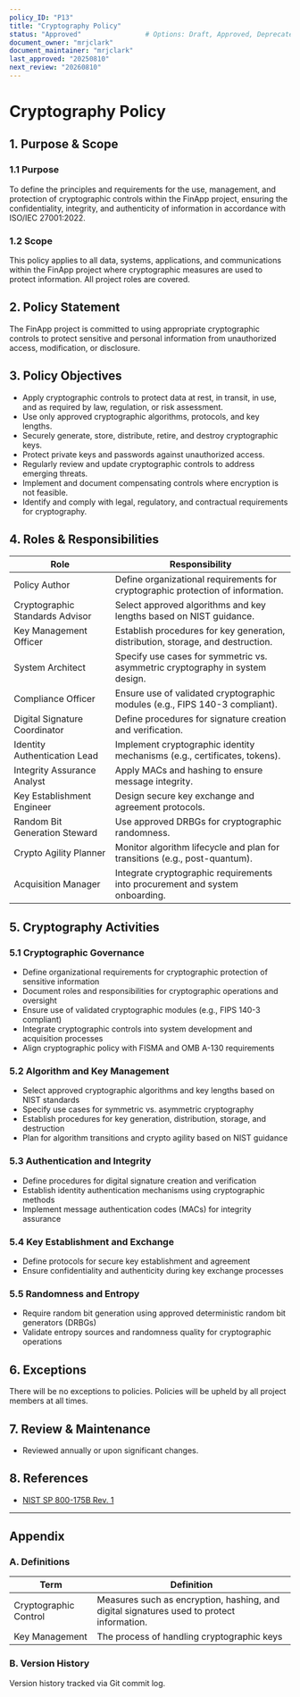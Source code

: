 ```yaml
---
policy_ID: "P13"
title: "Cryptography Policy"
status: "Approved"                # Options: Draft, Approved, Deprecated
document_owner: "mrjclark"
document_maintainer: "mrjclark"
last_approved: "20250810"
next_review: "20260810"
---
```

# Cryptography Policy

## 1. Purpose & Scope

### 1.1 Purpose
To define the principles and requirements for the use, management, and protection of cryptographic controls within the FinApp project, ensuring the confidentiality, integrity, and authenticity of information in accordance with ISO/IEC 27001:2022.

### 1.2 Scope
This policy applies to all data, systems, applications, and communications within the FinApp project where cryptographic measures are used to protect information. All project roles are covered.

## 2. Policy Statement
The FinApp project is committed to using appropriate cryptographic controls to protect sensitive and personal information from unauthorized access, modification, or disclosure.

## 3. Policy Objectives
- Apply cryptographic controls to protect data at rest, in transit, in use, and as required by law, regulation, or risk assessment.
- Use only approved cryptographic algorithms, protocols, and key lengths.
- Securely generate, store, distribute, retire, and destroy cryptographic keys.
- Protect private keys and passwords against unauthorized access.
- Regularly review and update cryptographic controls to address emerging threats.
- Implement and document compensating controls where encryption is not feasible.
- Identify and comply with legal, regulatory, and contractual requirements for cryptography.

## 4. Roles & Responsibilities

| Role                                | Responsibility                                                                 |
|-------------------------------------|---------------------------------------------------------------------------------|
| Policy Author                       | Define organizational requirements for cryptographic protection of information. |
| Cryptographic Standards Advisor     | Select approved algorithms and key lengths based on NIST guidance.              |
| Key Management Officer              | Establish procedures for key generation, distribution, storage, and destruction.|
| System Architect                    | Specify use cases for symmetric vs. asymmetric cryptography in system design.   |
| Compliance Officer                  | Ensure use of validated cryptographic modules (e.g., FIPS 140-3 compliant).     |
| Digital Signature Coordinator       | Define procedures for signature creation and verification.                      |
| Identity Authentication Lead        | Implement cryptographic identity mechanisms (e.g., certificates, tokens).       |
| Integrity Assurance Analyst         | Apply MACs and hashing to ensure message integrity.                             |
| Key Establishment Engineer          | Design secure key exchange and agreement protocols.                             |
| Random Bit Generation Steward       | Use approved DRBGs for cryptographic randomness.                                |
| Crypto Agility Planner              | Monitor algorithm lifecycle and plan for transitions (e.g., post-quantum).      |
| Acquisition Manager                 | Integrate cryptographic requirements into procurement and system onboarding.    |

## 5. Cryptography Activities

### 5.1 Cryptographic Governance
- Define organizational requirements for cryptographic protection of sensitive information
- Document roles and responsibilities for cryptographic operations and oversight
- Ensure use of validated cryptographic modules (e.g., FIPS 140-3 compliant)
- Integrate cryptographic controls into system development and acquisition processes
- Align cryptographic policy with FISMA and OMB A-130 requirements

### 5.2 Algorithm and Key Management
- Select approved cryptographic algorithms and key lengths based on NIST standards
- Specify use cases for symmetric vs. asymmetric cryptography
- Establish procedures for key generation, distribution, storage, and destruction
- Plan for algorithm transitions and crypto agility based on NIST guidance

### 5.3 Authentication and Integrity
- Define procedures for digital signature creation and verification
- Establish identity authentication mechanisms using cryptographic methods
- Implement message authentication codes (MACs) for integrity assurance

### 5.4 Key Establishment and Exchange
- Define protocols for secure key establishment and agreement
- Ensure confidentiality and authenticity during key exchange processes

### 5.5 Randomness and Entropy
- Require random bit generation using approved deterministic random bit generators (DRBGs)
- Validate entropy sources and randomness quality for cryptographic operations

## 6. Exceptions
There will be no exceptions to policies. Policies will be upheld by all project members at all times.

## 7. Review & Maintenance
* Reviewed annually or upon significant changes.

## 8. References
- [NIST SP 800-175B Rev. 1](https://nvlpubs.nist.gov/nistpubs/SpecialPublications/NIST.SP.800-175B.pdf) 

---

## Appendix

### A. Definitions
| Term | Definition |
|------|------------|
| Cryptographic Control | Measures such as encryption, hashing, and digital signatures used to protect information. |
| Key Management      | The process of handling cryptographic keys

### B. Version History
Version history tracked via Git commit log.


